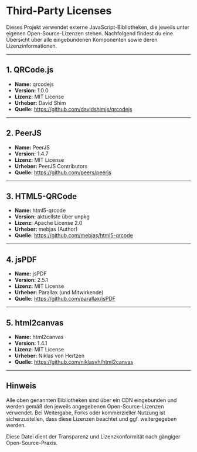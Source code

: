 # Third-Party Licenses

Dieses Projekt verwendet externe JavaScript-Bibliotheken, die jeweils unter eigenen Open-Source-Lizenzen stehen. Nachfolgend findest du eine Übersicht über alle eingebundenen Komponenten sowie deren Lizenzinformationen.

---

## 1. QRCode.js

- **Name:** qrcodejs
- **Version:** 1.0.0
- **Lizenz:** MIT License
- **Urheber:** David Shim
- **Quelle:** https://github.com/davidshimjs/qrcodejs

---

## 2. PeerJS

- **Name:** PeerJS
- **Version:** 1.4.7
- **Lizenz:** MIT License
- **Urheber:** PeerJS Contributors
- **Quelle:** https://github.com/peers/peerjs

---

## 3. HTML5-QRCode

- **Name:** html5-qrcode
- **Version:** aktuellste über unpkg
- **Lizenz:** Apache License 2.0
- **Urheber:** mebjas (Author)
- **Quelle:** https://github.com/mebjas/html5-qrcode

---

## 4. jsPDF

- **Name:** jsPDF
- **Version:** 2.5.1
- **Lizenz:** MIT License
- **Urheber:** Parallax (und Mitwirkende)
- **Quelle:** https://github.com/parallax/jsPDF

---

## 5. html2canvas

- **Name:** html2canvas
- **Version:** 1.4.1
- **Lizenz:** MIT License
- **Urheber:** Niklas von Hertzen
- **Quelle:** https://github.com/niklasvh/html2canvas

---

## Hinweis

Alle oben genannten Bibliotheken sind über ein CDN eingebunden und werden gemäß den jeweils angegebenen Open-Source-Lizenzen verwendet. Bei Weitergabe, Forks oder kommerzieller Nutzung ist sicherzustellen, dass diese Lizenzen beachtet und ggf. weitergegeben werden.

Diese Datei dient der Transparenz und Lizenzkonformität nach gängiger Open-Source-Praxis.
